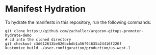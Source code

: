 # Manifest Hydration

To hydrate the manifests in this repository, run the following commands:

```shell
git clone https://github.com/zachaller/argocon-gitops-promoter-hydrate-demo
# cd into the cloned directory
git checkout c3d612613be826bcbdb1a56f94635a24416f220f
kustomize build ./user-configuration/production/us-west-1
```
